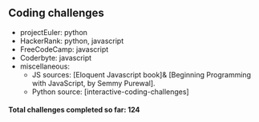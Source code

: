 ## Coding challenges

* projectEuler: python
* HackerRank: python, javascript
* FreeCodeCamp: javascript
* Coderbyte: javascript 
* miscellaneous:
    * JS sources: [Eloquent Javascript book]& [Beginning Programming with JavaScript, by Semmy Purewal].
    * Python source: [interactive-coding-challenges]



#### Total challenges completed so far: 124
